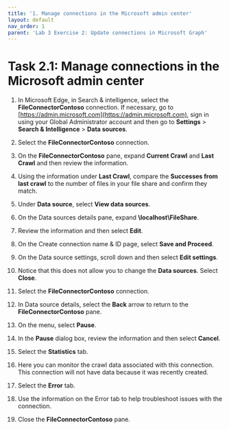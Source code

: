 ```yaml
---
title: '1. Manage connections in the Microsoft admin center'
layout: default
nav_order: 1
parent: 'Lab 3 Exercise 2: Update connections in Microsoft Graph'
---
```


# Task 2.1: Manage connections in the Microsoft admin center

1. In Microsoft Edge, in Search & intelligence, select the **FileConnectorContoso** connection. 
    If necessary, go to [https://admin.microsoft.com](https://admin.microsoft.com), sign in using your Global Administrator account and then go to **Settings** > **Search & Intelligence** > **Data sources**.

1. Select the **FileConnectorContoso** connection.

1. On the **FileConnectorContoso** pane, expand **Current Crawl** and **Last Crawl** and then review the information.  

1. Using the information under **Last Crawl**, compare the **Successes from last crawl** to the number of files in your file share and confirm they match.

1. Under **Data source**, select **View data sources**.

1. On the Data sources details pane, expand **\\localhost\\FileShare**.

1. Review the information and then select **Edit**.

1. On the Create connection name & ID page, select **Save and Proceed**.

1. On the Data source settings, scroll down and then select **Edit settings**.

1. Notice that this does not allow you to change the **Data sources**. Select **Close**.

1. Select the **FileConnectorContoso** connection.

1. In Data source details, select the **Back** arrow to return to the **FileConnectorContoso** pane.

1. On the menu, select **Pause**.

1. In the **Pause** dialog box, review the information and then select **Cancel**.

1. Select the **Statistics** tab.

1. Here you can monitor the crawl data associated with this connection.  
    This connection will not have data because it was recently created.

1. Select the **Error** tab.

1. Use the information on the Error tab to help troubleshoot issues with the connection.

1. Close the **FileConnectorContoso** pane.
